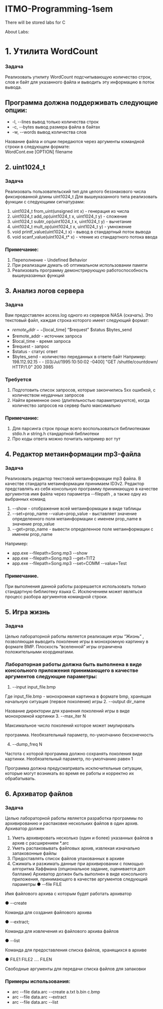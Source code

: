 # ITMO-Programming-1sem
There will be stored labs for C

About Labs:
#  1. Утилита WordCount #

### **Задача**
Реализовать утилиту WordCount подсчитывающую количество
строк, слов и байт для указанного файла и выводить эту
информацию в поток вывода.
## Программа должна поддерживать следующие опции:
* -l, --lines вывод только количества строк
* -c, --bytes вывод размера файла в байтах
* -w, --words вывод количества слов

<aside>
Название файла и опции передаются через аргументы
командной строки в следующем формате:
<aside>
WordCont.exe [OPTION] filename

</aside>


#  2. uint1024_t #

### **Задача**
Реализовать пользовательский тип для целого беззнакового числа
фиксированной длины uint1024_t
Для вышеуказанного типа реализовать функции с следующими
сигнатурами:
1. uint1024_t from_uint(unsigned int x) - генерация из числа
2. uint1024_t add_op(uint1024_t x, uint1024_t y) - сложение
3. uint1024_t subtr_op(uint1024_t x, uint1024_t y) - вычетание
4. uint1024_t mult_op(uint1024_t x, uint1024_t y) - умножение
5. void printf_value(uint1024_t x) - вывод в стандартный поток
вывода
6. void scanf_value(uint1024_t* x) - чтение из стандартного потока
ввода
### Примечание:
1. Переполнение - Undefined Behavior
2. При реализации думать об оптимальном использовании памяти
3. Реализовать программу демонстрирующую работоспособность
вышеуказанных функций


#  3. Анализ логов сервера #

### **Задача**
Вам предоставлен access.log одного из серверов NASA (скачать).
Это текстовый файл, каждая строка которого имеет следующий формат:
* $remote_addr - - [$local_time] “$request” $status $bytes_send
* $remote_addr - источник запроса
* $local_time - время запроса
* $request - запрос
* $status - статус ответ
* $bytes_send - количество переданных в ответе байт
Например:
198.112.92.15 - - [03/Jul/1995:10:50:02 -0400] "GET /shuttle/countdown/
HTTP/1.0" 200 3985
### **Требуется**
1. Подготовить список запросов, которые закончились 5xx ошибкой, с
количеством неудачных запросов
2. Найти временное окно (длительностью параметризуются), когда
количество запросов на сервер было максимально
### Примечание:
1. Для парсинга строк проще всего воспользоваться библиотеками
stdio.h и string.h стандартной библиотеки
2. Про коды ответа можно почитать например вот тут


#  4. Редактор метаинформации mp3-файла #

### **Задача**
Реализовать редактор текстовой метаинформации mp3 файла.
В качестве стандарта метаинформации принимаем ID3v2.
Редактор представлять из себя консольную программу
принимающую в качестве аргументов имя файла через параметра
--filepath , а также одну из выбранных команд
1. --show - отображение всей метаинформации в виде таблицы
2. --set=prop_name --value=prop_value - выставляет значение
определенного поля метаинформации с именем prop_name в
значение prop_value
3. --get=prop_name - вывести определенное поле
метаинформации с именем prop_name

Например:
* app.exe --filepath=Song.mp3 --show
* app.exe --filepath=Song.mp3 --get=TIT2
* app.exe --filepath=Song.mp3 --set=COMM --value=Test

### Примечание.

При выполнения данной работы разрешается
использовать только стандартную библиотеку языка С.
Исключением может являться процесс разбора аргументов
командной строки.


# 5. Игра жизнь #

### **Задача**
Целью лабораторной работы является реализация игры “Жизнь” , позволяющая
выводить поколение игры в монохромную картинку в формате BMP. Плоскость
“вселенной” игры ограничена положительными координатами.
### Лабораторная работы должна быть выполнена в виде консольного приложения принимающего в качестве аргументов следующие параметры:

1. --input input_file.bmp

Где input_file.bmp - монохромная картинка в формате bmp,
хранящая начальную ситуация (первое поколение) игры
2. --output dir_name

Название директории для хранения поколений игры в виде
монохромной картинки
3. --max_iter N

Максимальное число поколений которое может эмулировать

программа. Необязательный параметр, по-умолчанию бесконечность

4. --dump_freq N

Частота с которой программа должно сохранять поколения виде
картинки. Необязательный параметр, по-умолчанию равен 1

Программа должна предусматривать исключительные ситуации, которые могут
возникать во время ее работы и корректно их обрабатывать.


# 6. Архиватор файлов #

### **Задача**
Целью лабораторной работы является разработка программы по архивированию
и распаковке нескольких файлов в один архив. Архиватор должен
1. Уметь архивировать несколько (один и более) указанных файлов в архив с
расширением *.arc
2. Уметь распаковывать файловых архив, извлекая изначально запаковонные
файлы
3. Предоставлять список файлов упакованных в архиве
4. Сжимать и разжимать данные при архивировании с помощью алгоритма
Хаффмана (опциональное задание, оценивается доп баллами)
Архиватор должен быть выполнен в виде консольного приложения,
принимающего в качестве аргументов следующий параметры
● --file FILE

Имя файлового архива с которым будет работать архиватор

● --create

Команда для создания файлового архива

● --extract;

Команда для извлечения из файлового архива файлов

● --list

Команда для предоставления списка файлов, хранящихся в архиве

● FILE1 FILE2 .... FILEN

Свободные аргументы для передачи списка файлов для запаковки

### Примеры использования:
* arc --file data.arc --create a.txt b.bin c.bmp
* arc --file data.arc --extract
* arc --file data.arc --list
